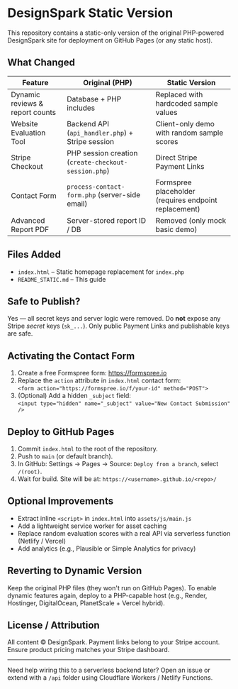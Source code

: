 # DesignSpark Static Version

This repository contains a static-only version of the original PHP-powered DesignSpark site for deployment on GitHub Pages (or any static host).

## What Changed

| Feature | Original (PHP) | Static Version |
|---------|----------------|----------------|
| Dynamic reviews & report counts | Database + PHP includes | Replaced with hardcoded sample values |
| Website Evaluation Tool | Backend API (`api_handler.php`) + Stripe session | Client-only demo with random sample scores |
| Stripe Checkout | PHP session creation (`create-checkout-session.php`) | Direct Stripe Payment Links |
| Contact Form | `process-contact-form.php` (server-side email) | Formspree placeholder (requires endpoint replacement) |
| Advanced Report PDF | Server-stored report ID / DB | Removed (only mock basic demo) |

## Files Added
- `index.html` – Static homepage replacement for `index.php`
- `README_STATIC.md` – This guide

## Safe to Publish?
Yes — all secret keys and server logic were removed. Do **not** expose any Stripe *secret* keys (`sk_...`). Only public Payment Links and publishable keys are safe.

## Activating the Contact Form
1. Create a free Formspree form: https://formspree.io
2. Replace the `action` attribute in `index.html` contact form:  
   `<form action="https://formspree.io/f/your-id" method="POST">`
3. (Optional) Add a hidden `_subject` field:  
   `<input type="hidden" name="_subject" value="New Contact Submission" />`

## Deploy to GitHub Pages
1. Commit `index.html` to the root of the repository.
2. Push to `main` (or default branch).
3. In GitHub: Settings → Pages → Source: `Deploy from a branch`, select `/(root)`.
4. Wait for build. Site will be at: `https://<username>.github.io/<repo>/`

## Optional Improvements
- Extract inline `<script>` in `index.html` into `assets/js/main.js`
- Add a lightweight service worker for asset caching
- Replace random evaluation scores with a real API via serverless function (Netlify / Vercel)
- Add analytics (e.g., Plausible or Simple Analytics for privacy)

## Reverting to Dynamic Version
Keep the original PHP files (they won't run on GitHub Pages). To enable dynamic features again, deploy to a PHP-capable host (e.g., Render, Hostinger, DigitalOcean, PlanetScale + Vercel hybrid).

## License / Attribution
All content © DesignSpark. Payment links belong to your Stripe account. Ensure product pricing matches your Stripe dashboard.

---
Need help wiring this to a serverless backend later? Open an issue or extend with a `/api` folder using Cloudflare Workers / Netlify Functions.
